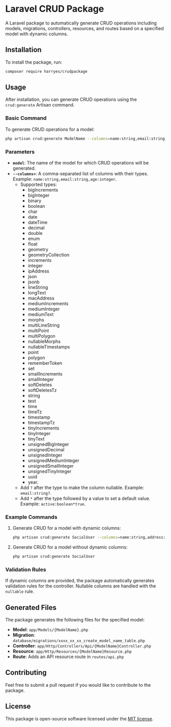 # Laravel CRUD Package

A Laravel package to automatically generate CRUD operations including models, migrations, controllers, resources, and routes based on a specified model with dynamic columns.

## Installation

To install the package, run:

```bash
composer require harryes/crudpackage
```

## Usage

After installation, you can generate CRUD operations using the `crud:generate` Artisan command.

### Basic Command

To generate CRUD operations for a model:

```bash
php artisan crud:generate ModelName --columns=name:string,email:string,age:integer
```

### Parameters

- **`model`**: The name of the model for which CRUD operations will be generated.
- **`--columns=`**: A comma-separated list of columns with their types. Example: `name:string,email:string,age:integer`.
    - Supported types: 
        - bigIncrements
        - bigInteger
        - binary
        - boolean
        - char
        - date
        - dateTime
        - decimal
        - double
        - enum
        - float
        - geometry
        - geometryCollection
        - increments
        - integer
        - ipAddress
        - json
        - jsonb
        - lineString
        - longText
        - macAddress
        - mediumIncrements
        - mediumInteger
        - mediumText
        - morphs
        - multiLineString
        - multiPoint
        - multiPolygon
        - nullableMorphs
        - nullableTimestamps
        - point
        - polygon
        - rememberToken
        - set
        - smallIncrements
        - smallInteger
        - softDeletes
        - softDeletesTz
        - string
        - text
        - time
        - timeTz
        - timestamp
        - timestampTz
        - tinyIncrements
        - tinyInteger
        - tinyText
        - unsignedBigInteger
        - unsignedDecimal
        - unsignedInteger
        - unsignedMediumInteger
        - unsignedSmallInteger
        - unsignedTinyInteger
        - uuid
        - year.
    - Add `?` after the type to make the column nullable. Example: `email:string?`.
    - Add `*` after the type followed by a value to set a default value. Example: `active:boolean*true`.

### Example Commands

1. Generate CRUD for a model with dynamic columns:
   ```bash
   php artisan crud:generate SocialUser --columns=name:string,address:string?,phone:string,email:string
   ```

2. Generate CRUD for a model without dynamic columns:
   ```bash
   php artisan crud:generate SocialUser
   ```

### Validation Rules

If dynamic columns are provided, the package automatically generates validation rules for the controller. Nullable columns are handled with the `nullable` rule.

## Generated Files

The package generates the following files for the specified model:

- **Model**: `app/Models/{ModelName}.php`
- **Migration**: `database/migrations/xxxx_xx_xx_create_model_name_table.php`
- **Controller**: `app/Http/Controllers/Api/{ModelName}Controller.php`
- **Resource**: `app/Http/Resources/{ModelName}Resource.php`
- **Route**: Adds an API resource route in `routes/api.php`

## Contributing

Feel free to submit a pull request if you would like to contribute to the package.

## License

This package is open-source software licensed under the [MIT license](https://opensource.org/licenses/MIT).
